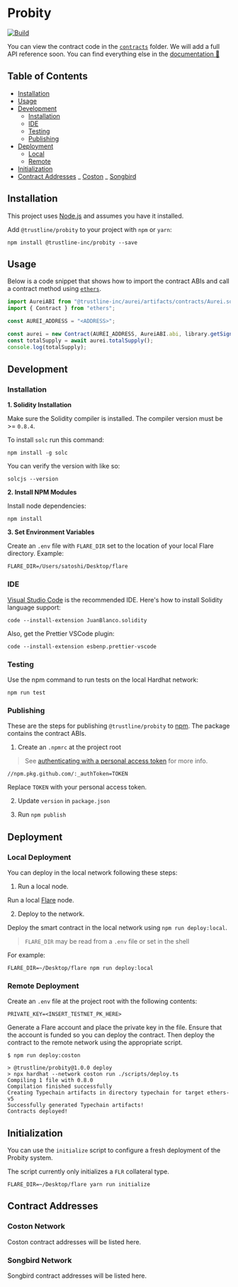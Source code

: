 # Probity

[![Build](https://github.com/trustline-inc/aurei/actions/workflows/build.yml/badge.svg)](https://github.com/trustline-inc/aurei/actions/workflows/build.yml)

You can view the contract code in the [`contracts`](./contracts) folder. We will add a full API reference soon. You can find everything else in the [documentation&nbsp;📖 ](https://docs.trustline.co/trustline/-MX0imPEPxcvrbI-teLl/)

## Table of Contents

<!--ts-->

- [Installation](#installation)
- [Usage](#usage)
- [Development](#development)
  - [Installation](#installation-1)
  - [IDE](#ide)
  - [Testing](#testing)
  - [Publishing](#publishing)
- [Deployment](#deployment)
  - [Local](#local-deployment)
  - [Remote](#remote-deployment)
- [Initialization](#initialization)
- [Contract Addresses](#contract-addresses)
_ [Coston](#coston-network)
_ [Songbird](#songbird-network)
<!--te-->

## Installation

This project uses [Node.js](https://nodejs.org/en/) and assumes you have it installed.

Add `@trustline/probity` to your project with `npm` or `yarn`:

```
npm install @trustline-inc/probity --save
```

## Usage

Below is a code snippet that shows how to import the contract ABIs and call a contract method using [`ethers`](https://docs.ethers.io/v5/).

```javascript
import AureiABI from "@trustline-inc/aurei/artifacts/contracts/Aurei.sol/Aurei.json";
import { Contract } from "ethers";

const AUREI_ADDRESS = "<ADDRESS>";

const aurei = new Contract(AUREI_ADDRESS, AureiABI.abi, library.getSigner());
const totalSupply = await aurei.totalSupply();
console.log(totalSupply);
```

## Development

### Installation

**1. Solidity Installation**

Make sure the Solidity compiler is installed. The compiler version must be >= `0.8.4`.

To install `solc` run this command:

```
npm install -g solc
```

You can verify the version with like so:

```
solcjs --version
```

**2. Install NPM Modules**

Install node dependencies:

```
npm install
```

**3. Set Environment Variables**

Create an `.env` file with `FLARE_DIR` set to the location of your local Flare directory. Example:

```
FLARE_DIR=/Users/satoshi/Desktop/flare
```

### IDE

[Visual Studio Code](https://code.visualstudio.com/) is the recommended IDE. Here's how to install Solidity language support:

```
code --install-extension JuanBlanco.solidity
```

Also, get the Prettier VSCode plugin:

```
code --install-extension esbenp.prettier-vscode
```

### Testing

Use the npm command to run tests on the local Hardhat network:

```
npm run test
```

### Publishing

These are the steps for publishing `@trustline/probity` to [npm](https://www.npmjs.com/). The package contains the contract ABIs.

1. Create an `.npmrc` at the project root

> See [authenticating with a personal access token](https://docs.github.com/en/packages/guides/configuring-npm-for-use-with-github-packages#authenticating-with-a-personal-access-token) for more info.

```
//npm.pkg.github.com/:_authToken=TOKEN
```

Replace `TOKEN` with your personal access token.

2. Update `version` in `package.json`

3. Run `npm publish`

## Deployment

### Local Deployment

You can deploy in the local network following these steps:

1. Run a local node.

Run a local [Flare](https://gitlab.com/flarenetwork/flare) node.

2. Deploy to the network.

Deploy the smart contract in the local network using `npm run deploy:local`.

> `FLARE_DIR` may be read from a `.env` file or set in the shell

For example:

```
FLARE_DIR=~/Desktop/flare npm run deploy:local
```

### Remote Deployment

Create an `.env` file at the project root with the following contents:

```
PRIVATE_KEY=<INSERT_TESTNET_PK_HERE>
```

Generate a Flare account and place the private key in the file. Ensure that the account is funded so you can deploy the contract. Then deploy the contract to the remote network using the appropriate script.

```
$ npm run deploy:coston

> @trustline/probity@1.0.0 deploy
> npx hardhat --network coston run ./scripts/deploy.ts
Compiling 1 file with 0.8.0
Compilation finished successfully
Creating Typechain artifacts in directory typechain for target ethers-v5
Successfully generated Typechain artifacts!
Contracts deployed!
```

## Initialization

You can use the `initialize` script to configure a fresh deployment of the Probity system.

The script currently only initializes a `FLR` collateral type.

```
FLARE_DIR=~/Desktop/flare yarn run initialize
```

## Contract Addresses

### Coston Network

Coston contract addresses will be listed here.

### Songbird Network

Songbird contract addresses will be listed here.
